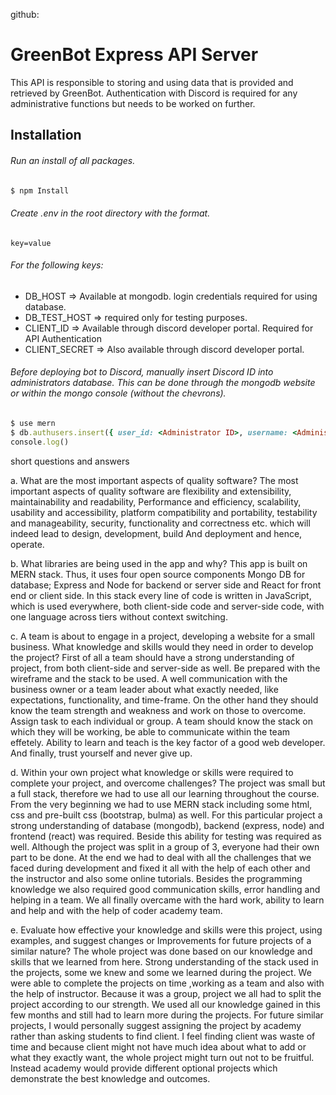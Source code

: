 
github: 


# GreenBot Express API Server

This API is responsible to storing and using data that is provided and retrieved by GreenBot. Authentication with Discord is required for any administrative functions but needs to be worked on further.

## Installation

###### Run an install of all packages.

```bash
$ npm Install
```

###### Create .env in the root directory with the format.
```
key=value
```

###### For the following keys:

   * DB_HOST => Available at mongodb. login credentials required for using database.
   * DB_TEST_HOST => required only for testing purposes.
   * CLIENT_ID => Available through discord developer portal. Required for API Authentication
   * CLIENT_SECRET => Also available through discord developer portal.

###### Before deploying bot to Discord, manually insert Discord ID into administrators database. This can be done through the mongodb website or within the mongo console (without the chevrons).

```ruby
$ use mern
$ db.authusers.insert({ user_id: <Administrator ID>, username: <Administrator Username>})
console.log()
```

short questions and answers


a.	What are the most important aspects of quality software?
The most important aspects of quality software are flexibility and extensibility, maintainability and readability, Performance and efficiency, scalability, usability and accessibility, platform compatibility and portability, testability and manageability, security, functionality and correctness etc. which will indeed lead to design, development, build And deployment and hence, operate.



b. What libraries are being used in the app and why?
This app is built on MERN stack. Thus, it uses four open source components Mongo DB for database; Express and Node for backend or server side and React for front end or client side. In this stack every line of code is written in JavaScript, which is used everywhere, both client-side code and server-side code, with one language across tiers without context switching.


c. A team is about to engage in a project, developing a website for a small business. What knowledge and skills would they need in order to develop the project?
First of all a team should have a strong understanding of project, from both client-side and server-side as well. Be prepared with the wireframe and the stack to be used. A well communication with the business owner or a team leader about what exactly needed, like expectations, functionality, and time-frame. On the other hand they should know the team strength and weakness and work on those to overcome. Assign task to each individual or group. A team should know the stack on which they will be working, be able to communicate within the team effetely. Ability to learn and teach is the key factor of a good web developer. And finally, trust yourself and never give up.


d. Within your own project what knowledge or skills were required to complete your project, and overcome challenges?
The project was small but a full stack, therefore we had to use all our learning throughout the course.  From the very beginning we had to use MERN stack including some html, css and pre-built css (bootstrap, bulma) as well. For this particular project a strong understanding of database (mongodb), backend (express, node) and frontend (react) was required. Beside this ability for testing was required as well.  Although the project was split in a group of 3, everyone had their own part to be done.  At the end we had to deal with all the challenges that we faced during development and fixed it all with the help of each other and the instructor and also some online tutorials. Besides the programming knowledge we also required good communication skills, error handling and helping in a team.  We all finally overcame with the hard work, ability to learn and help and with the help of coder academy team.


e. Evaluate how effective your knowledge and skills were this project, using examples, and suggest changes or Improvements for future projects of a similar nature?
The whole project was done based on our knowledge and skills that we learned from here. Strong understanding of the stack used in the projects, some we knew and some we learned during the project.  We were able to complete the projects on time ,working as a team and also with the help of instructor.  Because it was a group, project we all had to split the project according to our strength. We used all our knowledge gained in this few months and still had to learn more during the projects. For future similar projects, I would personally suggest assigning the project by academy rather than asking students to find client. I feel finding client was waste of time and because client might not have much idea about what to add or what they exactly want, the whole project might turn out not to be fruitful. Instead academy would provide different optional projects which demonstrate the best knowledge and outcomes.
